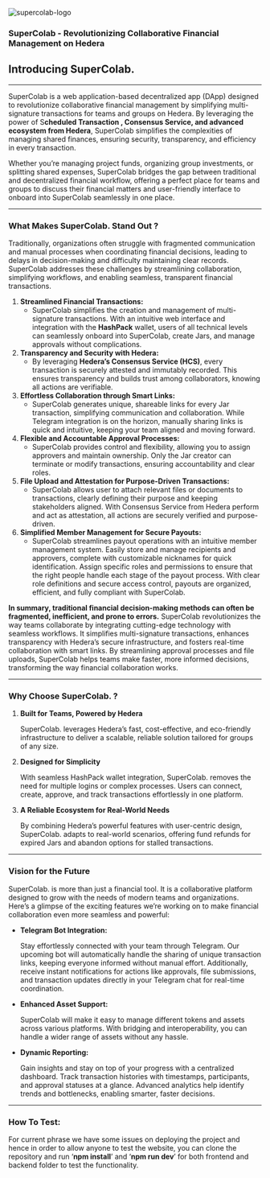 ![supercolab-logo](https://github.com/user-attachments/assets/ba721715-5052-4932-9587-56295164a881)

### SuperColab - Revolutionizing Collaborative Financial Management  on Hedera

## Introducing SuperColab.

---

SuperColab is a web application-based decentralized app (DApp) designed to revolutionize collaborative financial management by simplifying multi-signature transactions for teams and groups on Hedera. By leveraging the power of S**cheduled Transaction , Consensus Service, and  advanced ecosystem from Hedera**, SuperColab simplifies the complexities of managing shared finances, ensuring security, transparency, and efficiency in every transaction. 

Whether you’re managing project funds, organizing group investments, or splitting shared expenses, SuperColab bridges the gap between traditional and decentralized financial workflow, offering a perfect place for teams and groups to discuss their financial matters and user-friendly interface to onboard into SuperColab seamlessly in one place.

---

### What Makes SuperColab. Stand Out ?

Traditionally, organizations often struggle with fragmented communication and manual processes when coordinating financial decisions, leading to delays in decision-making and difficulty maintaining clear records. SuperColab addresses these challenges by streamlining collaboration, simplifying workflows, and enabling seamless, transparent financial transactions.

1. **Streamlined Financial Transactions:**
    - SuperColab simplifies the creation and management of multi-signature transactions. With an intuitive web interface and integration with the **HashPack** wallet, users of all technical levels can seamlessly onboard into SuperColab, create Jars, and manage approvals without complications.
2. **Transparency and Security with Hedera:**
    - By leveraging **Hedera’s Consensus Service (HCS)**, every transaction is securely attested and immutably recorded. This ensures transparency and builds trust among collaborators, knowing all actions are verifiable.
3. **Effortless Collaboration through Smart Links:**
    - SuperColab generates unique, shareable links for every Jar transaction, simplifying communication and collaboration. While Telegram integration is on the horizon, manually sharing links is quick and intuitive, keeping your team aligned and moving forward.
4. **Flexible and Accountable Approval Processes:**
    - SuperColab provides control and flexibility, allowing you to assign approvers and maintain ownership. Only the Jar creator can terminate or modify transactions, ensuring accountability and clear roles.
5. **File Upload and Attestation for Purpose-Driven Transactions:**
    - SuperColab allows user to attach relevant files or documents to transactions, clearly defining their purpose and keeping stakeholders aligned. With Consensus Service from Hedera perform and act as attestation, all actions are securely verified and purpose-driven.
6. **Simplified Member Management for Secure Payouts:**
    - SuperColab streamlines payout operations with an intuitive member management system. Easily store and manage recipients and approvers, complete with customizable nicknames for quick identification. Assign specific roles and permissions to ensure that the right people handle each stage of the payout process. With clear role definitions and secure access control, payouts are organized, efficient, and fully compliant with SuperColab.

**In summary, traditional financial decision-making methods can often be fragmented, inefficient, and prone to errors.** SuperColab revolutionizes the way teams collaborate by integrating cutting-edge technology with seamless workflows. It simplifies multi-signature transactions, enhances transparency with Hedera’s secure infrastructure, and fosters real-time collaboration with smart links. By streamlining approval processes and file uploads, SuperColab helps teams make faster, more informed decisions, transforming the way financial collaboration works.

---

### **Why Choose SuperColab. ?**

1. **Built for Teams, Powered by Hedera**
    
    SuperColab. leverages Hedera’s fast, cost-effective, and eco-friendly infrastructure to deliver a scalable, reliable solution tailored for groups of any size.
    
2. **Designed for Simplicity**
    
    With seamless HashPack wallet integration, SuperColab. removes the need for multiple logins or complex processes. Users can connect, create, approve, and track transactions effortlessly in one platform.
    
3. **A Reliable Ecosystem for Real-World Needs**
    
    By combining Hedera’s powerful features with user-centric design, SuperColab. adapts to real-world scenarios, offering fund refunds for expired Jars and abandon options for stalled transactions.
    

---

### **Vision for the Future**

SuperColab. is more than just a financial tool. It is a collaborative platform designed to grow with the needs of modern teams and organizations. Here’s a glimpse of the exciting features we’re working on to make financial collaboration even more seamless and powerful:

- **Telegram Bot Integration:**
    
    Stay effortlessly connected with your team through Telegram. Our upcoming bot will automatically handle the sharing of unique transaction links, keeping everyone informed without manual effort. Additionally, receive instant notifications for actions like approvals, file submissions, and transaction updates directly in your Telegram chat for real-time coordination.
    
- **Enhanced Asset Support:**
    
    SuperColab will make it easy to manage different tokens and assets across various platforms. With bridging and interoperability, you can handle a wider range of assets without any hassle.
    
- **Dynamic Reporting:**
    
    Gain insights and stay on top of your progress with a centralized dashboard. Track transaction histories with timestamps, participants, and approval statuses at a glance. Advanced analytics help identify trends and bottlenecks, enabling smarter, faster decisions.
    

---

### How To Test:

For current phrase we have some issues on deploying the project and hence in order to allow anyone to test the website, you can clone the repository and run ‘**npm install**’ and ‘**npm run dev**’ for both frontend and backend folder to test the functionality.
